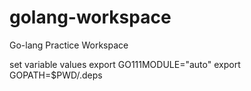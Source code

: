 # golang-workspace
Go-lang Practice Workspace

set variable values
export GO111MODULE="auto"
export GOPATH=$PWD/.deps